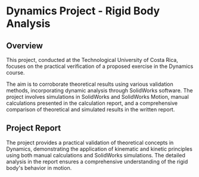 # Dynamics Project - Rigid Body Analysis

## Overview

This project, conducted at the Technological University of Costa Rica, focuses on the practical verification of a proposed exercise in the Dynamics course. 

The aim is to corroborate theoretical results using various validation methods, incorporating dynamic analysis through SolidWorks software. The project involves simulations in SolidWorks and SolidWorks Motion, manual calculations presented in the calculation report, and a comprehensive comparison of theoretical and simulated results in the written report.

## Project Report

The project provides a practical validation of theoretical concepts in Dynamics, demonstrating the application of kinematic and kinetic principles using both manual calculations and SolidWorks simulations. The detailed analysis in the report ensures a comprehensive understanding of the rigid body's behavior in motion.
